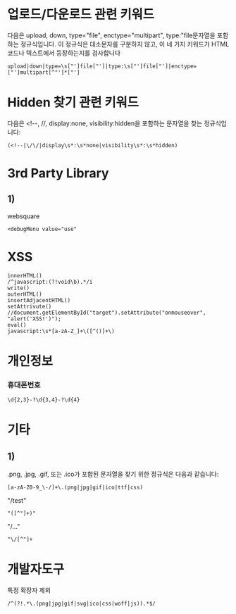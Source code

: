 # 업로드/다운로드 관련 키워드
다음은 upload, down, type="file", enctype="multipart", type:"file문자열을 포함하는 정규식입니다. 이 정규식은 대소문자를 구분하지 않고, 이 네 가지 키워드가 HTML 코드나 텍스트에서 등장하는지를 검사합니다
```
upload|down|type=\s["']file["']|type:\s["']file["']|enctype=["']multipart[^"']*["']
```

# Hidden 찾기 관련 키워드
다음은 <!--, //, display:none, visibility:hidden을 포함하는 문자열을 찾는 정규식입니다:
```
(<!--|\/\/|display\s*:\s*none|visibility\s*:\s*hidden)
```

# 3rd Party Library
## 1)
websquare
```
<debugMenu value="use"
```

# XSS
```
innerHTML()
/^javascript:(?!void\b).*/i
write()
outerHTML()
insertAdjacentHTML()
setAttrivute() //document.getElementById("target").setAttribute("onmouseover", "alert('XSS!')");
eval()
javascript:\s*[a-zA-Z_]+\([^()]+\)
```

# 개인정보
### 휴대폰번호
```
\d{2,3}-?\d{3,4}-?\d{4}
```

# 기타
## 1)
.png, .jpg, .gif, 또는 .ico가 포함된 문자열을 찾기 위한 정규식은 다음과 같습니다:
```
[a-zA-Z0-9_\-/]+\.(png|jpg|gif|ico|ttf|css)
```
"/test"
```
"([^"]+)"
```

"/..."
```
"\/[^"]+
```


# 개발자도구
특정 확장자 제외
```
/^(?!.*\.(png|jpg|gif|svg|ico|css|woff|js)).*$/
```
